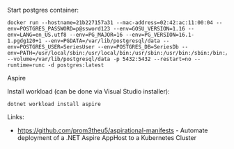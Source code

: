 Start postgres container:
```
docker run --hostname=21b227157a31 --mac-address=02:42:ac:11:00:04 --env=POSTGRES_PASSWORD=p@ssword123 --env=GOSU_VERSION=1.16 --env=LANG=en_US.utf8 --env=PG_MAJOR=16 --env=PG_VERSION=16.1-1.pgdg120+1 --env=PGDATA=/var/lib/postgresql/data --env=POSTGRES_USER=SeriesUser --env=POSTGRES_DB=SeriesDb --env=PATH=/usr/local/sbin:/usr/local/bin:/usr/sbin:/usr/bin:/sbin:/bin:/usr/lib/postgresql/16/bin --volume=/var/lib/postgresql/data -p 5432:5432 --restart=no --runtime=runc -d postgres:latest
```


Aspire

Install workload (can be done via Visual Studio installer):
```
dotnet workload install aspire
```











Links:
- https://github.com/prom3theu5/aspirational-manifests -  Automate deployment of a .NET Aspire AppHost to a Kubernetes Cluster
